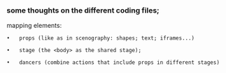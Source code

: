 ### some thoughts on the different coding files;

mapping elements:

	•	props (like as in scenography: shapes; text; iframes...)
	
	•	stage (the <body> as the shared stage);
	
	•	dancers (combine actions that include props in different stages)
